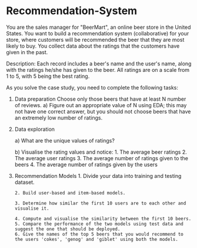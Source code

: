 # Recommendation-System
You are the sales manager for "BeerMart", an online beer store in the United States. You want to build a recommendation system (collaborative) for your store, where customers will be recommended the beer that they are most likely to buy. You collect data about the ratings that the customers have given in the past. 

Description: Each record includes a beer's name and the user's name, along with the ratings he/she has given to the beer. All ratings are on a scale from 1 to 5, with 5 being the best rating.     

As you solve the case study, you need to complete the following tasks:  
1. Data preparation  Choose only those beers that have at least N number of reviews. 
     a) Figure out an appropriate value of N using EDA; this may not have one correct answer, but you should not choose beers that have an extremely low number of ratings.
     
2. Data exploration

     a) What are the unique values of ratings?

     b) Visualise the rating values and notice:
        1. The average beer ratings
        2. The average user ratings
        3. The average number of ratings given to the beers
        4. The average number of ratings given by the users
        
 3. Recommendation Models
        1. Divide your data into training and testing dataset.

        2. Build user-based and item-based models.
 
        3. Determine how similar the first 10 users are to each other and visualise it.

        4. Compute and visualise the similarity between the first 10 beers.
        5. Compare the performance of the two models using test data and suggest the one that should be deployed.
        6. Give the names of the top 5 beers that you would recommend to the users 'cokes', 'genog' and 'giblet' using both the models.
